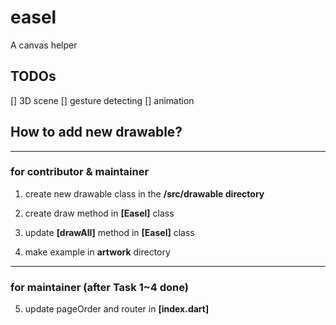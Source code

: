 # easel

A canvas helper

## TODOs

[] 3D scene
[] gesture detecting
[] animation

## How to add new drawable?

---

### for contributor & maintainer

1. create new drawable class in the **/src/drawable directory**

2. create draw method in **[Easel]** class

3. update **[drawAll]** method in **[Easel]** class

4. make example in **artwork** directory

---

### for maintainer (after Task 1~4 done)

5. update pageOrder and router in **[index.dart]**


